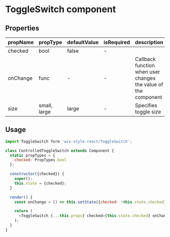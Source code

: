 # ToggleSwitch component

## Properties

| propName | propType | defaultValue | isRequired | description |
|----------|----------|--------------|------------|-------------|
| checked | bool | false | - | |
| onChange | func | - | - | Callback function when user changes the value of the component |
| size | small, large | large | - | Specifies toggle size |

## Usage

```js
import ToggleSwitch form 'wix-style-react/ToggleSwitch';

class ControlledToggleSwitch extends Component {
  static propTypes = {
    checked: PropTypes.bool
  };

  constructor({checked}) {
    super();
    this.state = {checked};
  }

  render() {
    const onChange = () => this.setState({checked: !this.state.checked});

    return (
      <ToggleSwitch {...this.props} checked={this.state.checked} onChange={onChange}/>
    );
  }
}
